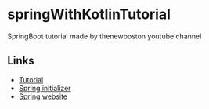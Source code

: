 # springWithKotlinTutorial

SpringBoot tutorial made by thenewboston youtube channel


## Links
- [Tutorial](https://youtube.com/playlist?list=PL6gx4Cwl9DGDPsneZWaOFg0H2wsundyGr)
- [Spring initializer](https://start.spring.io/)
- [Spring website](https://spring.io/)
